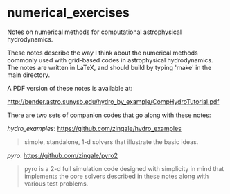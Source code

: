 # numerical_exercises

Notes on numerical methods for computational astrophysical hydrodynamics.

These notes describe the way I think about the numerical methods commonly
used with grid-based codes in astrophysical hydrodynamics.  The notes
are written in LaTeX, and should build by typing 'make' in the main
directory.

A PDF version of these notes is available at:

http://bender.astro.sunysb.edu/hydro_by_example/CompHydroTutorial.pdf


There are two sets of companion codes that go along with these notes:

*hydro_examples*: https://github.com/zingale/hydro_examples

  > simple, standalone, 1-d solvers that illustrate the basic ideas.

*pyro*: https://github.com/zingale/pyro2

  > pyro is a 2-d full simulation code designed with simplicity in
  > mind that implements the core solvers described in these notes
  > along with various test problems.




